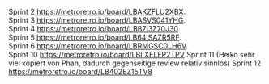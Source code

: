 Sprint 2 https://metroretro.io/board/LBAKZFLU2XBX.  
Sprint 3 https://metroretro.io/board/LBASVS041YHG.  
Sprint 4 https://metroretro.io/board/LBB7I3Z70J30.  
Sprint 5 https://metroretro.io/board/LB64ISAZR5RF.  
Sprint 6 https://metroretro.io/board/LBRMGSC0LH6V.  
Sprint 10 https://metroretro.io/board/LBLXELEP2TPV
Sprint 11 (Heiko sehr viel kopiert von Phan, dadurch gegenseitige review relativ sinnlos)
Sprint 12 https://metroretro.io/board/LB402EZ15TV8
